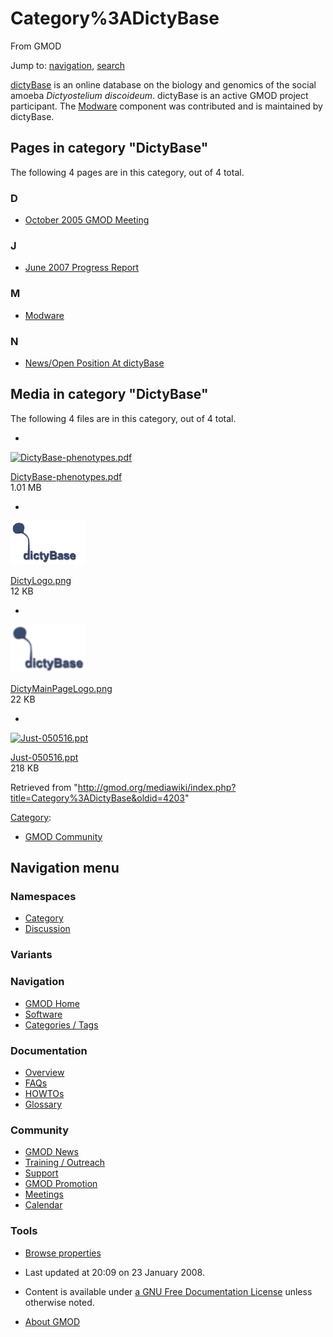 









<span id="top"></span>







# <span dir="auto">Category%3ADictyBase</span>





From GMOD









Jump to: [navigation](#mw-navigation), [search](#p-search)





<a href="http://dictybase.org/" class="external text"
rel="nofollow">dictyBase</a> is an online database on the biology and
genomics of the social amoeba *Dictyostelium discoideum*. dictyBase is
an active GMOD project participant. The [Modware](Modware "Modware")
component was contributed and is maintained by dictyBase.





## Pages in category "DictyBase"

The following 4 pages are in this category, out of 4 total.



### D

- [October 2005 GMOD
  Meeting](October_2005_GMOD_Meeting "October 2005 GMOD Meeting")

### J

- [June 2007 Progress
  Report](June_2007_Progress_Report "June 2007 Progress Report")

### M

- [Modware](Modware "Modware")

### N

- [News/Open Position At
  dictyBase](News/Open_Position_At_dictyBase "News/Open Position At dictyBase")







## Media in category "DictyBase"

The following 4 files are in this category, out of 4 total.

- 

  

  

  <a href="File:DictyBase-phenotypes.pdf" class="image"><img
  src="../mediawiki/skins/common/images/icons/fileicon-pdf.png"
  width="120" height="120" alt="DictyBase-phenotypes.pdf" /></a>

  

  

  

  [DictyBase-phenotypes.pdf](File:DictyBase-phenotypes.pdf "File:DictyBase-phenotypes.pdf")  
  1.01 MB  

  

  

- 

  

  

  <a href="File:DictyLogo.png" class="image"><img
  src="https://raw.githubusercontent.com/GMOD/gmod.github.io/main/mediawiki/images/thumb/6/69/DictyLogo.png/120px-DictyLogo.png"
  width="120" height="70" alt="DictyLogo.png" /></a>

  

  

  

  [DictyLogo.png](File:DictyLogo.png "File:DictyLogo.png")  
  12 KB  

  

  

- 

  

  

  <a href="File:DictyMainPageLogo.png" class="image"><img
  src="https://raw.githubusercontent.com/GMOD/gmod.github.io/main/mediawiki/images/a/a8/DictyMainPageLogo.png" width="120"
  height="77" alt="DictyMainPageLogo.png" /></a>

  

  

  

  [DictyMainPageLogo.png](File:DictyMainPageLogo.png "File:DictyMainPageLogo.png")  
  22 KB  

  

  

- 

  

  

  <a href="File:Just-050516.ppt" class="image"><img
  src="../mediawiki/skins/common/images/icons/fileicon.png" width="120"
  height="120" alt="Just-050516.ppt" /></a>

  

  

  

  [Just-050516.ppt](File:Just-050516.ppt "File:Just-050516.ppt")  
  218 KB  

  

  









Retrieved from
"<http://gmod.org/mediawiki/index.php?title=Category%3ADictyBase&oldid=4203>"







[Category](Special%3ACategories "Special%3ACategories"):

- [GMOD Community](Category%3AGMOD_Community "Category%3AGMOD Community")















## Navigation menu









### Namespaces

- <span id="ca-nstab-category"><a href="Category%3ADictyBase" accesskey="c"
  title="View the category page [c]">Category</a></span>
- <span id="ca-talk"><a
  href="http://gmod.org/mediawiki/index.php?title=Category_talk:DictyBase&amp;action=edit&amp;redlink=1"
  accesskey="t"
  title="Discussion about the content page [t]">Discussion</a></span>





### 

### Variants[](#)























<a href="Main_Page"
style="background-image: url(../images/GMOD-cogs.png);"
title="Visit the main page"></a>





### Navigation



- <span id="n-GMOD-Home">[GMOD Home](Main_Page)</span>
- <span id="n-Software">[Software](GMOD_Components)</span>
- <span id="n-Categories-.2F-Tags">[Categories /
  Tags](Categories)</span>







### Documentation



- <span id="n-Overview">[Overview](Overview)</span>
- <span id="n-FAQs">[FAQs](Category%3AFAQ)</span>
- <span id="n-HOWTOs">[HOWTOs](Category%3AHOWTO)</span>
- <span id="n-Glossary">[Glossary](Glossary)</span>







### Community



- <span id="n-GMOD-News">[GMOD News](GMOD_News)</span>
- <span id="n-Training-.2F-Outreach">[Training /
  Outreach](Training_and_Outreach)</span>
- <span id="n-Support">[Support](Support)</span>
- <span id="n-GMOD-Promotion">[GMOD Promotion](GMOD_Promotion)</span>
- <span id="n-Meetings">[Meetings](Meetings)</span>
- <span id="n-Calendar">[Calendar](Calendar)</span>







### Tools




- <span id="t-smwbrowselink"><a href="Special%3ABrowse/Category%3ADictyBase" rel="smw-browse">Browse
  properties</a></span>












- <span id="footer-info-lastmod">Last updated at 20:09 on 23 January
  2008.</span>
<!-- - <span id="footer-info-viewcount">20,563 page views.</span> -->
- <span id="footer-info-copyright">Content is available under
  <a href="http://www.gnu.org/licenses/fdl-1.3.html" class="external"
  rel="nofollow">a GNU Free Documentation License</a> unless otherwise
  noted.</span>

<!-- -->

- <span id="footer-places-about">[About
  GMOD](GMOD%3AAbout "GMOD%3AAbout")</span>

<!-- -->







